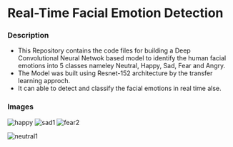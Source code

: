 # Real-Time Facial Emotion Detection

### Description
- This Repository contains the code files for building a Deep Convolutional Neural Netwok based model to identify the human facial emotions into 5 classes nameley Neutral, Happy, Sad, Fear and Angry.
- The Model was built using Resnet-152 architecture by the transfer learning approch.
- It can able to detect and classify the facial emotions in real time alse. 

### Images
![happy](https://user-images.githubusercontent.com/71257512/148688614-5e6c19db-be4d-4ed4-b190-ce84e1845655.jpg)
![sad1](https://user-images.githubusercontent.com/71257512/148688620-aa18a674-77c1-4ef6-b5df-729ed746b762.jpg)
![fear2](https://user-images.githubusercontent.com/71257512/148688756-aab609b3-c363-4199-b6c4-9cdd952ddf17.jpg)

![neutral1](https://user-images.githubusercontent.com/71257512/148688699-24929975-344b-440f-ba5d-3315f2d84bc1.jpg)
